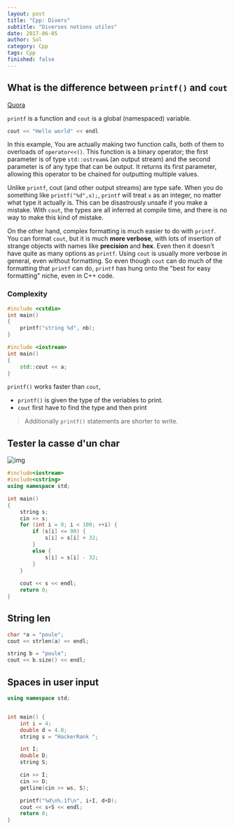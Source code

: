 ```yaml
---
layout: post
title: "Cpp: Divers"
subtitle: "Diverses notions utiles"
date: 2017-06-05
author: Sol
category: Cpp
tags: Cpp
finished: false
---
```


## What is the difference between `printf()` and `cout`
[Quora](https://www.quora.com/What-is-the-difference-between-printf-cout-in-C++)

`printf` is a function and `cout` is a global (namespaced) variable.

```c++
cout << "Hello world" << endl
```

In this example, You are actually making two function calls, both of them to overloads of `operator<<()`. This function is a binary operator; the first parameter is of type `std::ostream&` (an output stream) and the second parameter is of any type that can be output. It returns its first parameter, allowing this operator to be chained for outputting multiple values.

Unlike `printf`, cout (and other output streams) are type safe. When you do something like `printf("%d",x);`, `printf` will treat `x` as an integer, no matter what type it actually is. This can be disastrously unsafe if you make a mistake. With `cout`, the types are all inferred at compile time, and there is no way to make this kind of mistake.

On the other hand, complex formatting is much easier to do with `printf`. You can format `cout`, but it is much **more verbose**, with lots of insertion of strange objects with names like **precision** and **hex**. Even then it doesn't have quite as many options as `printf`. Using `cout` is usually more verbose in general, even without formatting. So even though `cout` can do much of the formatting that `printf` can do, `printf` has hung onto the "best for easy formatting" niche, even in C++ code.


### Complexity

```c++
#include <cstdio>
int main()
{
    printf("string %d", nb);
}
```

```c++
#include <iostream>
int main()
{
    std::cout << a; 
}
```

`printf()` works faster than `cout`, 
* `printf()` is given the  type of the veriables to print. 
* `cout` first have to find the type and then print 

> Additionally `printf()` statements are shorter to write.


## Tester la casse d'un char

![img](https://i.stack.imgur.com/vDNf8.gif)

```c++
#include<iostream>
#include<cstring>
using namespace std;

int main()
{
    string s;
    cin >> s;   
    for (int i = 0; i < 100; ++i) {
        if (s[i] <= 90) {
            s[i] = s[i] + 32;
        }
        else {
            s[i] = s[i] - 32;
        }
    }
    
    cout << s << endl;
    return 0;
}
```

## String len

```c++
char *a = "poule";
cout << strlen(a) << endl;

string b = "poule";
cout << b.size() << endl;
```

## Spaces in user input

```c++
using namespace std;


int main() {
    int i = 4;
    double d = 4.0;
    string s = "HackerRank ";

    int I;
    double D;
    string S;

    cin >> I;
    cin >> D;
    getline(cin >> ws, S);

    printf("%d\n%.1f\n", i+I, d+D);
    cout << s+S << endl;
    return 0;
}
```